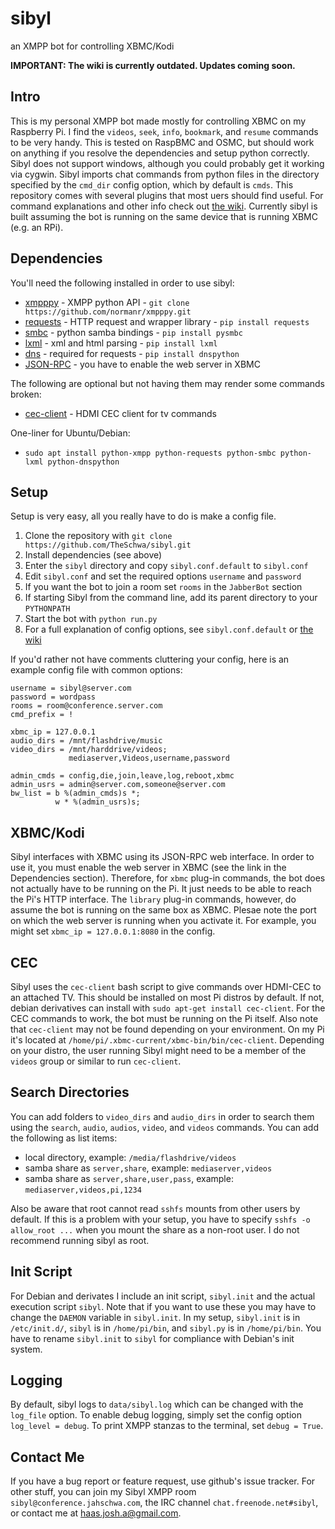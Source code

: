 # sibyl
an XMPP bot for controlling XBMC/Kodi

**IMPORTANT: The wiki is currently outdated. Updates coming soon.**

## Intro
This is my personal XMPP bot made mostly for controlling XBMC on my Raspberry Pi. I find the `videos`, `seek`, `info`, `bookmark`, and `resume` commands to be very handy. This is tested on RaspBMC and OSMC, but should work on anything if you resolve the dependencies and setup python correctly. Sibyl does not support windows, although you could probably get it working via cygwin. Sibyl imports chat commands from python files in the directory specified by the `cmd_dir` config option, which by default is `cmds`. This repository comes with several plugins that most uers should find useful. For command explanations and other info check out [the wiki][1]. Currently sibyl is built assuming the bot is running on the same device that is running XBMC (e.g. an RPi).

## Dependencies
You'll need the following installed in order to use sibyl:
 - [xmpppy][10] - XMPP python API - `git clone https://github.com/normanr/xmpppy.git`
 - [requests][3] - HTTP request and wrapper library - `pip install requests`
 - [smbc][4] - python samba bindings - `pip install pysmbc`
 - [lxml][9] - xml and html parsing - `pip install lxml`
 - [dns][11] - required for requests - `pip install dnspython`
 - [JSON-RPC][6] - you have to enable the web server in XBMC

The following are optional but not having them may render some commands broken:
 - [cec-client][5] - HDMI CEC client for tv commands

One-liner for Ubuntu/Debian:
 - `sudo apt install python-xmpp python-requests python-smbc python-lxml python-dnspython`

## Setup
Setup is very easy, all you really have to do is make a config file.

 1. Clone the repository with `git clone https://github.com/TheSchwa/sibyl.git`
 2. Install dependencies (see above)
 3. Enter the `sibyl` directory and copy `sibyl.conf.default` to `sibyl.conf`
 4. Edit `sibyl.conf` and set the required options `username` and `password`
 5. If you want the bot to join a room set `rooms` in the `JabberBot` section
 6. If starting Sibyl from the command line, add its parent directory to your `PYTHONPATH`
 7. Start the bot with `python run.py`
 8. For a full explanation of config options, see `sibyl.conf.default` or [the wiki][1]

If you'd rather not have comments cluttering your config, here is an example config file with common options:

```
username = sibyl@server.com
password = wordpass
rooms = room@conference.server.com
cmd_prefix = !

xbmc_ip = 127.0.0.1
audio_dirs = /mnt/flashdrive/music
video_dirs = /mnt/harddrive/videos;
             mediaserver,Videos,username,password

admin_cmds = config,die,join,leave,log,reboot,xbmc
admin_usrs = admin@server.com,someone@server.com
bw_list = b %(admin_cmds)s *;
          w * %(admin_usrs)s;
```

## XBMC/Kodi
Sibyl interfaces with XBMC using its JSON-RPC web interface. In order to use it, you must enable the web server in XBMC (see the link in the Dependencies section). Therefore, for `xbmc` plug-in commands, the bot does not actually have to be running on the Pi. It just needs to be able to reach the Pi's HTTP interface. The `library` plug-in commands, however, do assume the bot is running on the same box as XBMC. Plesae note the port on which the web server is running when you activate it. For example, you might set `xbmc_ip = 127.0.0.1:8080` in the config.

## CEC
Sibyl uses the `cec-client` bash script to give commands over HDMI-CEC to an attached TV. This should be installed on most Pi distros by default. If not, debian derivatives can install with `sudo apt-get install cec-client`. For the CEC commands to work, the bot must be running on the Pi itself. Also note that `cec-client` may not be found depending on your environment. On my Pi it's located at `/home/pi/.xbmc-current/xbmc-bin/bin/cec-client`. Depending on your distro, the user running Sibyl might need to be a member of the `videos` group or similar to run `cec-client`.

## Search Directories
You can add folders to `video_dirs` and `audio_dirs` in order to search them using the `search`, `audio`, `audios`, `video`, and `videos` commands. You can add the following as list items:
  - local directory, example: `/media/flashdrive/videos`
  - samba share as `server,share`, example: `mediaserver,videos`
  - samba share as `server,share,user,pass`, example: `mediaserver,videos,pi,1234`


Also be aware that root cannot read `sshfs` mounts from other users by default. If this is a problem with your setup, you have to specify `sshfs -o allow_root ...` when you mount the share as a non-root user. I do not recommend running sibyl as root.

## Init Script
For Debian and derivates I include an init script, `sibyl.init` and the actual execution script `sibyl`. Note that if you want to use these you may have to change the `DAEMON` variable in `sibyl.init`. In my setup, `sibyl.init` is in `/etc/init.d/`, `sibyl` is in `/home/pi/bin`, and `sibyl.py` is in `/home/pi/bin`. You have to rename `sibyl.init` to `sibyl` for compliance with Debian's init system.

## Logging
By default, sibyl logs to `data/sibyl.log` which can be changed with the `log_file` option. To enable debug logging, simply set the config option `log_level = debug`. To print XMPP stanzas to the terminal, set `debug = True`.

## Contact Me
If you have a bug report or feature request, use github's issue tracker. For other stuff, you can join my Sibyl XMPP room `sibyl@conference.jahschwa.com`, the IRC channel `chat.freenode.net#sibyl`, or contact me at [haas.josh.a@gmail.com][8].

 [1]: https://github.com/TheSchwa/sibyl/wiki
 [2]: https://thp.io/2007/python-jabberbot/
 [3]: http://docs.python-requests.org/en/latest/
 [4]: https://bitbucket.org/nosklo/pysmbclient/src/057512c24175?at=default
 [5]: http://libcec.pulse-eight.com/
 [6]: http://kodi.wiki/view/Webserver#Enabling_the_webserver
 [7]: https://github.com/antont/pythonjabberbot/tree/master/examples
 [8]: mailto:haas.josh.a@gmail.com
 [9]: http://lxml.de/
 [10]: http://xmpppy.sourceforge.net/
 [11]: http://www.dnspython.org/
